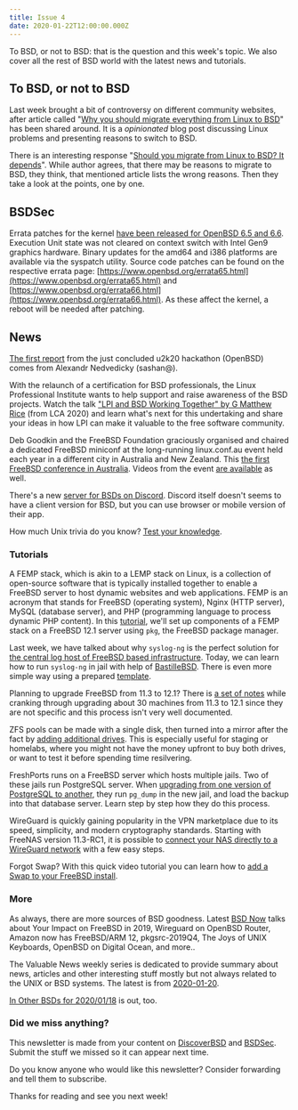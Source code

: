 ```yaml
---
title: Issue 4
date: 2020-01-22T12:00:00.000Z
---
```


To BSD, or not to BSD: that is the question and this week's topic. We also cover all the rest of BSD world with the latest news and tutorials.

<!-- more -->

## To BSD, or not to BSD  

Last week brought a bit of controversy on different community websites, after article called "[Why you should migrate everything from Linux to BSD](https://www.unixsheikh.com/articles/why-you-should-migrate-everything-from-linux-to-bsd.html?utm_source=bsdweekly)" has been shared around. It is a *opinionated* blog post discussing Linux problems and presenting reasons to switch to BSD.

There is an interesting response "[Should you migrate from Linux to BSD? It depends](https://fediverse.blog/~/AllGoodThings/should-you-migrate-from-linux-to-bsd-it-depends?utm_source=bsdweekly)". While author agrees, that there may be reasons to migrate to BSD, they think, that mentioned article lists the wrong reasons. Then they take a look at the points, one by one.

## BSDSec

Errata patches for the kernel [have been released for OpenBSD 6.5 and 6.6](https://bsdsec.net/articles/openbsd-errata-january-17th-2020-inteldrmctx?utm_source=bsdweekly). Execution Unit state was not cleared on context switch with Intel Gen9 graphics hardware. Binary updates for the amd64 and i386 platforms are available via the syspatch utility. Source code patches can be found on the respective errata page: [https://www.openbsd.org/errata65.html](https://www.openbsd.org/errata65.html) and [https://www.openbsd.org/errata66.html](https://www.openbsd.org/errata66.html). As these affect the kernel, a reboot will be needed after patching.

## News

[The first report](https://undeadly.org/cgi?action=article;sid=20200120173020&utm_source=bsdweekly) from the just concluded u2k20 hackathon (OpenBSD) comes from Alexandr Nedvedicky (sashan@).

With the relaunch of a certification for BSD professionals, the Linux Professional Institute wants to help support and raise awareness of the BSD projects. Watch the talk ["LPI and BSD Working Together" by G Matthew Rice](https://www.youtube.com/watch?v=QItb5aoj7Oc&utm_source=bsdweekly) (from LCA 2020) and learn what's next for this undertaking and share your ideas in how LPI can make it valuable to the free software community.

Deb Goodkin and the FreeBSD Foundation graciously organised and chaired a dedicated FreeBSD miniconf at the long-running linux.conf.au event held each year in a different city in Australia and New Zealand. This [the first FreeBSD conference in Australia](https://rubenerd.com/the-first-freebsd-conference-in-australia/?utm_source=bsdweekly). Videos from the event [are available](https://papers.freebsd.org/2020/linux.conf.au/?utm_source=bsdweekly) as well.

There's a new [server for BSDs on Discord](https://discord.gg/u6GK8DY?utm_source=bsdweekly). Discord itself doesn't seems to have a client version for BSD, but you can use browser or mobile version of their app.

How much Unix trivia do you know? [Test your knowledge](https://commandcenter.blogspot.com/2020/01/unix-quiz.html?utm_source=bsdweekly).

### Tutorials

A FEMP stack, which is akin to a LEMP stack on Linux, is a collection of open-source software that is typically installed together to enable a FreeBSD server to host dynamic websites and web applications. FEMP is an acronym that stands for FreeBSD (operating system), Nginx (HTTP server), MySQL (database server), and PHP (programming language to process dynamic PHP content). In this [tutorial](https://www.howtoforge.com/how-to-setup-femp-stack-nginx-mysql-php-on-freebsd-12/?utm_source=bsdweekly), we'll set up components of a FEMP stack on a FreeBSD 12.1 server using `pkg`, the FreeBSD package manager.

Last week, we have talked about why `syslog-ng` is the perfect solution for [the central log host of FreeBSD based infrastructure](https://blog.socruel.nu/freebsd/a-central-log-host-with-syslog-ng-on-freebsd.html?utm_source=bsdweekly). Today, we can learn how to run `syslog-ng` in jail with help of [BastilleBSD](https://www.syslog-ng.com/community/b/blog/posts/running-syslog-ng-in-bastillebsd?utm_source=bsdweekly). There is even more simple way using a prepared [template](https://gitlab.com/bastillebsd-templates/syslog-ng).

Planning to upgrade FreeBSD from 11.3 to 12.1? There is [a set of notes](https://blog.bimajority.org/2020/01/13/upgrading-freebsd-from-11-3-to-12-1/?utm_source=bsdweekly) while cranking through upgrading about 30 machines from 11.3 to 12.1 since they are not specific and this process isn't very well documented.

ZFS pools can be made with a single disk, then turned into a mirror after the fact by [adding additional drives](https://rubenerd.com/making-a-zfs-mirror-from-an-existing-pool/?utm_source=bsdweekly). This is especially useful for staging or homelabs, where you might not have the money upfront to buy both drives, or want to test it before spending time resilvering.

FreshPorts runs on a FreeBSD server which hosts multiple jails. Two of these jails run PostgreSQL server. When [upgrading from one version of PostgreSQL to another](https://dan.langille.org/2020/01/20/migrating-freshports-from-one-db-server-to-another/?utm_source=bsdweekly), they run `pg_dump` in the new jail, and load the backup into that database server. Learn step by step how they do this process.

WireGuard is quickly gaining popularity in the VPN marketplace due to its speed, simplicity, and modern cryptography standards. Starting with FreeNAS version 11.3-RC1, it is possible to [connect your NAS directly to a WireGuard network](https://www.ixsystems.com/blog/wireguard-on-freenas-11-3/?utm_source=bsdweekly) with a few easy steps.

Forgot Swap? With this quick video tutorial you can learn how to [add a Swap to your FreeBSD install](https://www.youtube.com/watch?v=yjQlI-C2dBo&utm_source=bsdweekly).

### More

As always, there are more sources of BSD goodness. Latest [BSD Now](https://www.youtube.com/watch?v=U4n9OwUEC_Q&utm_source=bsdweekly) talks about Your Impact on FreeBSD in 2019, Wireguard on OpenBSD Router, Amazon now has FreeBSD/ARM 12, pkgsrc-2019Q4, The Joys of UNIX Keyboards, OpenBSD on Digital Ocean, and more..

The Valuable News weekly series is dedicated to provide summary about news, articles and other interesting stuff mostly but not always related to the UNIX or BSD systems. The latest is from [2020-01-20](https://vermaden.wordpress.com/2020/01/20/valuable-news-2020-01-20/?utm_source=bsdweekly).

[In Other BSDs for 2020/01/18](https://www.dragonflydigest.com/2020/01/18/24058.html?utm_source=bsdweekly) is out, too.

### Did we miss anything?

This newsletter is made from your content on [DiscoverBSD](https://discoverbsd.com) and [BSDSec](https://bsdsec.net). Submit the stuff we missed so it can appear next time.

Do you know anyone who would like this newsletter? Consider forwarding and tell them to subscribe.

Thanks for reading and see you next week!
